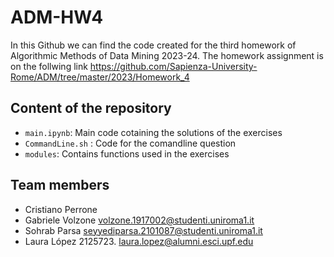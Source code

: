 # ADM-HW4

In this Github we can find the code created for the third homework of Algorithmic Methods of Data Mining 2023-24. The homework assignment is on the follwing link
https://github.com/Sapienza-University-Rome/ADM/tree/master/2023/Homework_4

## Content of the repository
* `main.ipynb`: Main code cotaining the solutions of the exercises
* `CommandLine.sh` : Code for the comandline question
* `modules`: Contains functions used in the exercises

## Team members
* Cristiano Perrone
* Gabriele Volzone volzone.1917002@studenti.uniroma1.it
* Sohrab Parsa seyyediparsa.2101087@studenti.uniroma1.it
* Laura López 2125723. laura.lopez@alumni.esci.upf.edu
